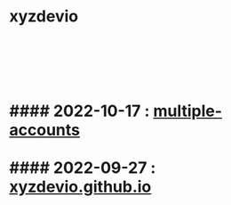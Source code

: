 # xyzdevio <br/><br/> <!-- PROJECT LIST_BEGIN --><br/><br/><br/>#### 2022-10-17 : [multiple-accounts](./multiple-accounts)<br/><br/>#### 2022-09-27 : [xyzdevio.github.io](./xyzdevio.github.io)<br/><br/><br/><!-- PROJECT LIST_END --><br/>
